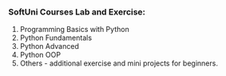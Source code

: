 ### SoftUni Courses Lab and Exercise:
1. Programming Basics with Python
2. Python Fundamentals
3. Python Advanced
4. Python OOP
5. Others - additional exercise and mini projects for beginners.
